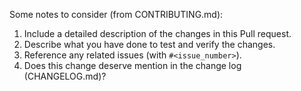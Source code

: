 Some notes to consider (from CONTRIBUTING.md):

 1. Include a detailed description of the changes in this Pull request.
 2. Describe what you have done to test and verify the changes.
 3. Reference any related issues (with `#<issue_number>`).
 4. Does this change deserve mention in the change log (CHANGELOG.md)?

